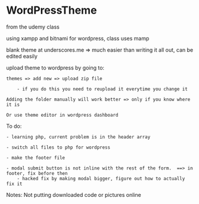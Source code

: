 # WordPressTheme

from the udemy class

using xampp and bitnami for wordpress, class uses mamp

blank theme at underscores.me
	 => much easier than writing it all out, can be edited easily

upload theme to wordpress by going to:

	themes => add new => upload zip file
	
		- if you do this you need to reupload it everytime you change it
		
	Adding the folder manually will work better => only if you know where it is
	
	Or use theme editor in wordpress dashboard

To do: 

	- learning php, current problem is in the header array 

	- switch all files to php for wordpress
	
	- make the footer file
	
	- modal submit button is not inline with the rest of the form.  ==> in footer, fix before then
		- hacked fix by making modal bigger, figure out how to actually fix it
		

Notes:
Not putting downloaded code or pictures online
